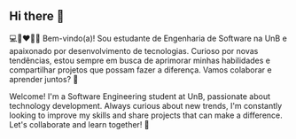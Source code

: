 ## Hi there 👋
💻🚀❤️‍🔥🎶
Bem-vindo(a)! Sou estudante de Engenharia de Software na UnB e apaixonado por desenvolvimento de tecnologias. Curioso por novas tendências, estou sempre em busca de aprimorar minhas habilidades e compartilhar projetos que possam fazer a diferença. Vamos colaborar e aprender juntos? 🚀


Welcome! I'm a Software Engineering student at UnB, passionate about technology development. Always curious about new trends, I'm constantly looking to improve my skills and share projects that can make a difference. Let's collaborate and learn together! 🚀
<!--
**Nathan-bs/Nathan-bs** is a ✨ _special_ ✨ repository because its `README.md` (this file) appears on your GitHub profile.

Here are some ideas to get you started:

- 🔭 I’m currently working on ...
- 🌱 I’m currently learning ...
- 👯 I’m looking to collaborate on ...
- 🤔 I’m looking for help with ...
- 💬 Ask me about ...
- 📫 How to reach me: ...
- 😄 Pronouns: ...
- ⚡ Fun fact: ...
-->
